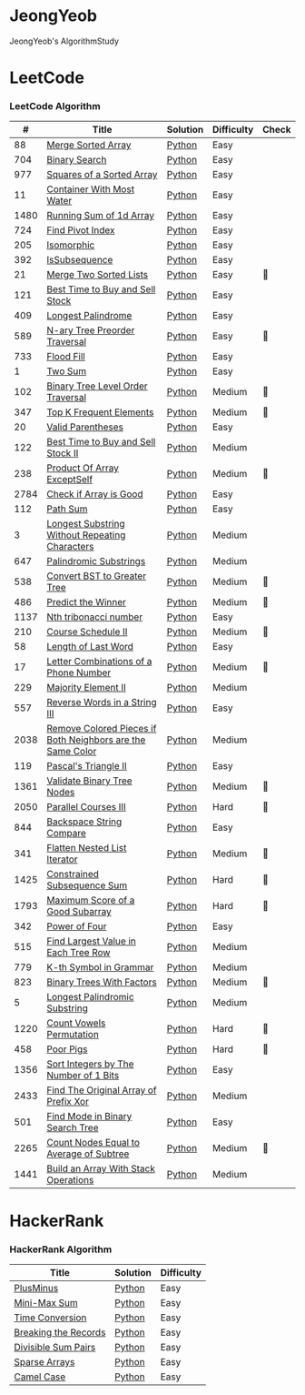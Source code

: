 # JeongYeob
JeongYeob's AlgorithmStudy


LeetCode
========

### LeetCode Algorithm


| # | Title | Solution | Difficulty | Check |
|---| ----- | -------- | ---------- | ------| 
|88|[Merge Sorted Array](https://leetcode.com/problems/merge-sorted-array/) | [Python](./leetcode/88/MergeSortedArray.py)|Easy|
|704|[Binary Search](https://leetcode.com/problems/binary-search/) | [Python](./leetcode/704/BinarySearch.py)|Easy|
|977|[Squares of a Sorted Array](https://leetcode.com/problems/squares-of-a-sorted-array/) | [Python](./leetcode/977/SquaresofaSortedArray.py)|Easy|
|11|[Container With Most Water](https://leetcode.com/problems/container-with-most-water/) | [Python](./leetcode/11/ContainerWithMostWater.py)|Easy|
|1480|[Running Sum of 1d Array](https://leetcode.com/problems/running-sum-of-1d-array/description/?envType=study-plan&id=level-1) | [Python](./leetcode/1480/RunningSumof1dArray.py)|Easy|
|724|[Find Pivot Index](https://leetcode.com/problems/find-pivot-index/?envType=study-plan&id=level-1) | [Python](./leetcode/724/FindPivotIndex.py)|Easy|
|205|[Isomorphic](https://leetcode.com/problems/isomorphic-strings/?envType=study-plan&id=level-1) | [Python](./leetcode/205/IsomorphicStrings.py)|Easy|
|392|[IsSubsequence](https://leetcode.com/problems/is-subsequence/?envType=study-plan&id=level-1) | [Python](./leetcode/392/IsSubsequence.py)|Easy|
|21|[Merge Two Sorted Lists](https://leetcode.com/problems/merge-two-sorted-lists/?envType=study-plan&id=level-1) | [Python](./leetcode/21/MergeTwoSortedLists.py)|Easy|🛑|
|121|[Best Time to Buy and Sell Stock](https://leetcode.com/problems/best-time-to-buy-and-sell-stock/) | [Python](./leetcode/121/BestTimetoBuyandSellStock.py)|Easy|
|409|[Longest Palindrome](https://leetcode.com/problems/longest-palindrome/?envType=study-plan&id=level-1) | [Python](./leetcode/409/LongestPalindrome.py)|Easy|
|589|[N-ary Tree Preorder Traversal](https://leetcode.com/problems/n-ary-tree-preorder-traversal/?envType=study-plan&id=level-1) | [Python](./leetcode/589/N_aryTreePreorderTraversal.py)|Easy|🛑|
|733|[Flood Fill](https://leetcode.com/problems/flood-fill/?envType=study-plan&id=level-1) | [Python](./leetcode/733/FloodFill.py)|Easy|
|1|[Two Sum](https://leetcode.com/problems/two-sum/) | [Python](./leetcode/1/TwoSum.py)|Easy|
|102|[Binary Tree Level Order Traversal](https://leetcode.com/problems/binary-tree-level-order-traversal/?envType=study-plan&envId=level-1&plan=leetcode-75) | [Python](./leetcode/BinaryTreeLevelOrderTraversal.py)|Medium|🛑|
|347|[Top K Frequent Elements](https://leetcode.com/problems/minimum-size-subarray-sum/?envType=study-plan-v2&envId=top-interview-150) | [Python](./leetcode/TopKFrequentElements.py)|Medium|🛑|
|20|[Valid Parentheses](https://leetcode.com/problems/valid-parentheses/description/?envType=study-plan-v2&envId=top-interview-150) | [Python](./leetcode/20/ValidParentheses.py)|Easy|
|122|[Best Time to Buy and Sell Stock II](https://leetcode.com/problems/best-time-to-buy-and-sell-stock-ii/description/) |[Python](./leetcode/122/Best%20Time%20to%20Buy%20and%20Sell%20Stock%20II.py) | Medium |
|238|[Product Of Array ExceptSelf](https://leetcode.com/problems/product-of-array-except-self/description/) |[Python](./leetcode/238/ProductOfArrayExceptSelf.py) | Medium |🛑|
|2784|[Check if Array is Good](https://leetcode.com/problems/check-if-array-is-good/description/) | [Python](./leetcode/2784/Check%20if%20Array%20is%20Good.py)|Easy|
|112|[Path Sum](https://leetcode.com/problems/path-sum/) | [Python](./leetcode/112/Path%20Sum.py)|Easy|
|3|[Longest Substring Without Repeating Characters](https://leetcode.com/problems/longest-substring-without-repeating-characters/description/) |[Python](./leetcode/3/Longest%20Substring%20Without%20Repeating%20Characters.py) | Medium |
|647|[Palindromic Substrings](https://leetcode.com/problems/palindromic-substrings/description/) |[Python](./leetcode/647/Palindromic%20Substrings.py) | Medium |
|538|[Convert BST to Greater Tree](https://leetcode.com/problems/convert-bst-to-greater-tree/) |[Python](./leetcode/538/Convert%20BST%20to%20Greater%20Tree.py) | Medium |🛑|
|486|[Predict the Winner](https://leetcode.com/problems/predict-the-winner/) |[Python](./leetcode/486/Predict%20the%20Winner.py) | Medium |🛑|
|1137|[Nth tribonacci number](https://leetcode.com/problems/n-th-tribonacci-number/description/) | [Python](./leetcode/1137/N-th%20Tribonacci%20Number.py)|Easy|
|210|[Course Schedule II](https://leetcode.com/problems/course-schedule-ii/description/) |[Python](./leetcode/210/Course%20Schedule%20II.py) | Medium |🛑|
|58|[Length of Last Word](https://leetcode.com/problems/length-of-last-word/?envType=study-plan-v2&envId=top-interview-150) | [Python](./leetcode/58/Length%20of%20Last%20Word.py)|Easy|
|17|[Letter Combinations of a Phone Number](https://leetcode.com/problems/letter-combinations-of-a-phone-number/description/?envType=study-plan-v2&envId=top-interview-150) |[Python](./leetcode/17/Letter%20Combinations%20of%20a%20Phone%20Number.py) | Medium |🛑|
|229|[Majority Element II](https://leetcode.com/problems/majority-element-ii/description/?envType=daily-question&envId=2023-10-05) |[Python](./leetcode/229/Majority%20Element%20II.py) | Medium |
|557|[Reverse Words in a String III](https://leetcode.com/problems/reverse-words-in-a-string-iii/description/?envType=daily-question&envId=2023-10-01) | [Python](./leetcode/557/Reverse%20Words%20in%20a%20String%20III.py)|Easy|
|2038|[Remove Colored Pieces if Both Neighbors are the Same Color](https://leetcode.com/problems/remove-colored-pieces-if-both-neighbors-are-the-same-color/description/?envType=daily-question&envId=2023-10-02) |[Python](./leetcode/2038/Remove%20Colored%20Pieces%20if%20Both%20Neighbors%20are%20the%20Same%20Color.py) | Medium |
|119|[Pascal's Triangle II](https://leetcode.com/problems/pascals-triangle-ii/description/?envType=daily-question&envId=2023-10-16) | [Python](./leetcode/119/Pascal's%20Triangle%20II.py)|Easy|
|1361|[Validate Binary Tree Nodes](https://leetcode.com/problems/validate-binary-tree-nodes/description/?envType=daily-question&envId=2023-10-17) |[Python](./leetcode/1361/Validate%20Binary%20Tree%20Nodes.py) | Medium |🛑|
|2050|[Parallel Courses III](https://leetcode.com/problems/parallel-courses-iii/description/?envType=daily-question&envId=2023-10-18) | [Python](./leetcode/2050/Parallel%20Courses%20III.py) | Hard |🛑|
|844|[Backspace String Compare](https://leetcode.com/problems/backspace-string-compare/description/?envType=daily-question&envId=2023-10-19) | [Python](./leetcode/844/Backspace%20String%20Compare.py)|Easy|
|341|[Flatten Nested List Iterator](https://leetcode.com/problems/flatten-nested-list-iterator/description/?envType=daily-question&envId=2023-10-20) |[Python](./leetcode/341/Flatten%20Nested%20List%20Iterator.py) | Medium |🛑|
|1425|[Constrained Subsequence Sum](https://leetcode.com/problems/constrained-subsequence-sum/?envType=daily-question&envId=2023-10-21) | [Python](./leetcode/1425/Constrained%20Subsequence%20Sum.py) | Hard |🛑|
|1793|[Maximum Score of a Good Subarray](https://leetcode.com/problems/maximum-score-of-a-good-subarray/) | [Python](./leetcode/1793/Maximum%20Score%20of%20a%20Good%20Subarray.py) | Hard |🛑|
|342|[Power of Four](https://leetcode.com/problems/power-of-four/description/?envType=daily-question&envId=2023-10-23) | [Python](./leetcode/342/Power%20of%20Four.py)|Easy|
|515|[Find Largest Value in Each Tree Row](https://leetcode.com/problems/find-largest-value-in-each-tree-row/description/) |[Python](./leetcode/515/Find%20Largest%20Value%20in%20Each%20Tree%20Row.py) | Medium |
|779|[K-th Symbol in Grammar](https://leetcode.com/problems/k-th-symbol-in-grammar/description/?envType=daily-question&envId=2023-10-25) |[Python](./leetcode/779/K-th%20Symbol%20in%20Grammar.py) | Medium |
|823|[Binary Trees With Factors](https://leetcode.com/problems/binary-trees-with-factors/description/?envType=daily-question&envId=2023-10-26) |[Python](./leetcode/823/Binary%20Trees%20With%20Factors.py) | Medium |🛑|
|5|[Longest Palindromic Substring](https://leetcode.com/problems/longest-palindromic-substring/description/?envType=daily-question&envId=2023-10-27) |[Python](./leetcode/5/Longest%20Palindromic%20Substring.py) | Medium |
|1220|[Count Vowels Permutation](https://leetcode.com/problems/count-vowels-permutation/description/?envType=daily-question&envId=2023-10-28) | [Python](./leetcode/1220/Count%20Vowels%20Permutation.py) | Hard |🛑|
|458|[Poor Pigs](https://leetcode.com/problems/poor-pigs/description/?envType=daily-question&envId=2023-10-29) | [Python](./leetcode/458/Poor%20Pigs.py) | Hard |🛑|
|1356|[Sort Integers by The Number of 1 Bits](https://leetcode.com/problems/sort-integers-by-the-number-of-1-bits/) | [Python](./leetcode/1356/Sort%20Integers%20by%20The%20Number%20of%201%20Bits.py)|Easy|
|2433|[Find The Original Array of Prefix Xor](https://leetcode.com/problems/find-the-original-array-of-prefix-xor/) |[Python](./leetcode/2433/Find%20The%20Original%20Array%20of%20Prefix%20Xor.py) | Medium |
|501|[Find Mode in Binary Search Tree](https://leetcode.com/problems/find-mode-in-binary-search-tree/?envType=daily-question&envId=2023-11-01) | [Python](./leetcode/501/Find%20Mode%20in%20Binary%20Search%20Tree.py)|Easy|
|2265|[Count Nodes Equal to Average of Subtree](https://leetcode.com/problems/count-nodes-equal-to-average-of-subtree/description/?envType=daily-question&envId=2023-11-02) |[Python](./leetcode/2265/Count%20Nodes%20Equal%20to%20Average%20of%20Subtree.py) | Medium |🛑|
|1441|[Build an Array With Stack Operations](https://leetcode.com/problems/build-an-array-with-stack-operations/?envType=daily-question&envId=2023-11-03) |[Python](./leetcode/1441/Build%20an%20Array%20With%20Stack%20Operations.py) | Medium |




HackerRank
========

### HackerRank Algorithm


| Title | Solution | Difficulty |
| ----- | -------- | ---------- |
|[PlusMinus](https://www.hackerrank.com/challenges/three-month-preparation-kit-plus-minus/problem?isFullScreen=true&h_l=interview&playlist_slugs%5B%5D=preparation-kits&playlist_slugs%5B%5D=three-month-preparation-kit&playlist_slugs%5B%5D=three-month-week-one) | [Python](./hackerRank/PlusMinus/PlusMinus.py)|Easy|
|[Mini-Max Sum](https://www.hackerrank.com/challenges/three-month-preparation-kit-mini-max-sum/problem?isFullScreen=true&h_l=interview&playlist_slugs%5B%5D=preparation-kits&playlist_slugs%5B%5D=three-month-preparation-kit&playlist_slugs%5B%5D=three-month-week-one) | [Python](./hackerRank/MiniMaxSum/MiniMaxSum.py)|Easy|
|[Time Conversion](https://www.hackerrank.com/challenges/three-month-preparation-kit-time-conversion/problem?isFullScreen=true&h_l=interview&playlist_slugs%5B%5D=preparation-kits&playlist_slugs%5B%5D=three-month-preparation-kit&playlist_slugs%5B%5D=three-month-week-one) | [Python](hackerRank/Time%20Conversion/TimeConversion.py)|Easy|
|[Breaking the Records](https://www.hackerrank.com/challenges/three-month-preparation-kit-breaking-best-and-worst-records/problem?isFullScreen=true&h_l=interview&playlist_slugs%5B%5D=preparation-kits&playlist_slugs%5B%5D=three-month-preparation-kit&playlist_slugs%5B%5D=three-month-week-one) | [Python](./hackerRank/BreakingTheRecords/BreakingTheRecords.py)|Easy|
|[Divisible Sum Pairs](https://www.hackerrank.com/challenges/three-month-preparation-kit-divisible-sum-pairs/problem?isFullScreen=true&h_l=interview&playlist_slugs%5B%5D=preparation-kits&playlist_slugs%5B%5D=three-month-preparation-kit&playlist_slugs%5B%5D=three-month-week-one) | [Python](./hackerRank/Divisible%20Sum%20Pairs/DivisibleSumPairs.py)|Easy|
|[Sparse Arrays](https://www.hackerrank.com/challenges/three-month-preparation-kit-sparse-arrays/problem?isFullScreen=true&h_l=interview&playlist_slugs%5B%5D=preparation-kits&playlist_slugs%5B%5D=three-month-preparation-kit&playlist_slugs%5B%5D=three-month-week-one) | [Python](./hackerRank/Sparse%20Arrays/SparseArrays.py)|Easy|
|[Camel Case](https://www.hackerrank.com/challenges/three-month-preparation-kit-camel-case/problem?isFullScreen=true&h_l=interview&playlist_slugs%5B%5D=preparation-kits&playlist_slugs%5B%5D=three-month-preparation-kit&playlist_slugs%5B%5D=three-month-week-one) | [Python](./hackerRank/Camel%20Case%204/CamelCase4.py)|Easy|
